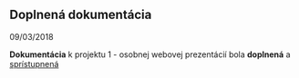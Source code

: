## Doplnená dokumentácia
09/03/2018

**Dokumentácia** k projektu 1 - osobnej webovej prezentácií bola **doplnená** a [sprístupnená](https://kmm1775.github.io/projekt1.html)
